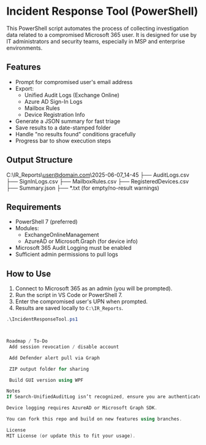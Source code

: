 # Incident Response Tool (PowerShell)

This PowerShell script automates the process of collecting investigation data related to a compromised Microsoft 365 user. It is designed for use by IT administrators and security teams, especially in MSP and enterprise environments.

## Features

- Prompt for compromised user's email address
- Export:
  - Unified Audit Logs (Exchange Online)
  - Azure AD Sign-In Logs
  - Mailbox Rules
  - Device Registration Info
- Generate a JSON summary for fast triage
- Save results to a date-stamped folder
- Handle "no results found" conditions gracefully
- Progress bar to show execution steps

## Output Structure
C:\IR_Reports\user@domain.com\2025-06-07_14-45
├── AuditLogs.csv
├── SignInLogs.csv
├── MailboxRules.csv
├── RegisteredDevices.csv
├── Summary.json
├── *.txt (for empty/no-result warnings)

## Requirements

- PowerShell 7 (preferred)
- Modules:
  - ExchangeOnlineManagement
  - AzureAD or Microsoft.Graph (for device info)
- Microsoft 365 Audit Logging must be enabled
- Sufficient admin permissions to pull logs

## How to Use

1. Connect to Microsoft 365 as an admin (you will be prompted).
2. Run the script in VS Code or PowerShell 7.
3. Enter the compromised user's UPN when prompted.
4. Results are saved locally to `C:\IR_Reports`.

```powershell
.\IncidentResponseTool.ps1



Roadmap / To-Do
 Add session revocation / disable account

 Add Defender alert pull via Graph

 ZIP output folder for sharing

 Build GUI version using WPF

Notes
If Search-UnifiedAuditLog isn’t recognized, ensure you are authenticated with Connect-ExchangeOnline.

Device logging requires AzureAD or Microsoft Graph SDK.

You can fork this repo and build on new features using branches.

License
MIT License (or update this to fit your usage).